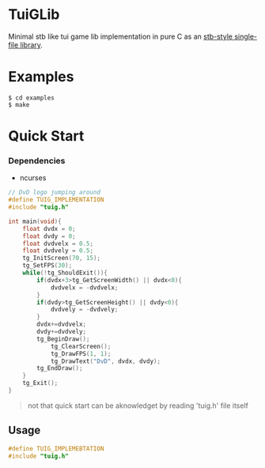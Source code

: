 # TuiGLib

Minimal stb like tui game lib implementation in pure C as an [stb-style single-file library](https://github.com/nothings/stb#how-do-i-use-these-libraries).

# Examples
```console
$ cd examples
$ make 
```

# Quick Start

### Dependencies

* ncurses

```c
// DvD logo jumping around
#define TUIG_IMPLEMENTATION 
#include "tuig.h"

int main(void){
    float dvdx = 0;
    float dvdy = 0;
    float dvdvelx = 0.5;
    float dvdvely = 0.5;
    tg_InitScreen(70, 15);
    tg_SetFPS(30);
    while(!tg_ShouldExit()){
        if(dvdx+3>tg_GetScreenWidth() || dvdx<0){
            dvdvelx = -dvdvelx;
        }
        if(dvdy>tg_GetScreenHeight() || dvdy<0){
            dvdvely = -dvdvely;
        }
        dvdx+=dvdvelx;
        dvdy+=dvdvely;
        tg_BeginDraw();
            tg_ClearScreen();
            tg_DrawFPS(1, 1);
            tg_DrawText("DvD", dvdx, dvdy);
        tg_EndDraw();
    }
    tg_Exit();
}
```

> not that quick start can be aknowledget by reading 'tuig.h' file itself

## Usage

```c
#define TUIG_IMPLEMEBTATION
#include "tuig.h"
```

